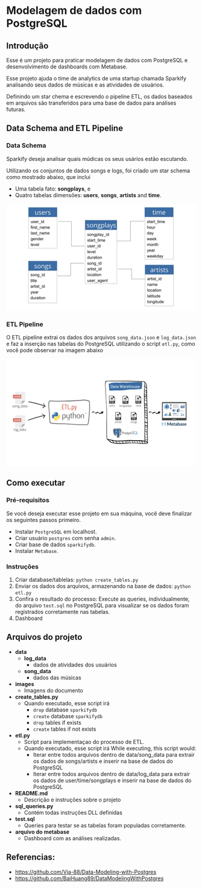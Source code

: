 # Modelagem de dados com PostgreSQL

## Introdução

Esse é um projeto para praticar modelagem de dados com PostgreSQL e desenvolvimento de dashboards com Metabase.

Esse projeto ajuda o time de analytics de uma startup chamada Sparkify analisando seus dados de músicas e as atividades de usuários.

Definindo um star chema e escrevendo o pipeline ETL, os dados baseados em arquivos são transferidos para uma base de dados para análises futuras. 

## Data Schema and ETL Pipeline

### Data Schema

Sparkify deseja analisar quais múdicas os seus usários estão escutando.

Utilizando os conjuntos de dados songs e logs, foi criado um star schema como mostrado abaixo, que inclui

- Uma tabela fato: **songplays**, e 
- Quatro tabelas dimensões: **users**, **songs**, **artists** and **time**.

![Star Schema](images/star_schema.png)

### ETL Pipeline

O ETL pipeline extrai os dados dos arquivos `song_data.json` e `log_data.json` e faz a inserção nas tabelas do PostgreSQL utilizando o script `etl.py`, como você pode observar na imagem abaixo

![Pipeline ETL](images/Pipeline_ETL.png)

## Como executar

### Pré-requisitos

Se você deseja executar esse projeto em sua máquina, você deve finalizar os seguintes passos primeiro.

- Instalar `PostgreSQL` em localhost.
- Criar usuário `postgres` com senha `admin`.
- Criar base de dados `sparkifydb`.
- Instalar `Metabase`.

### Instruções

1. Criar database/tablelas: `python create_tables.py`
2. Enviar os dados dos arquivos, armazenando na base de dados: `python etl.py`
3. Confira o resultado do processo: Execute as queries, individualmente, do arquivo `test.sql` no PostgreSQL para visualizar se os dados foram registrados corretamente nas tabelas.
4. Dashboard

## Arquivos do projeto

- **data**
  - **log_data**
    - dados de atividades dos usuários
  - **song_data**
    - dados das músicas
- **images**
  - Imagens do documento
- **create_tables.py**
  - Quando executado, esse script irá
    - `drop` database `sparkifydb`
    - `create` database `sparkifydb`
    - `drop` tables if exists
    - `create` tables if not exists
- **etl.py**
  - Script para implementaçao do processo de ETL.
  - Quando executado, esse script irá 
  While executing, this script would:
    - Iterar entre todos arquivos dentro de data/song_data para extrair os dados de songs/artists e inserir na base de dados do PostgreSQL
    - Iterar entre todos arquivos dentro de data/log_data para extrair os dados de user/time/songplays e inserir na base de dados do PostgreSQL
- **README.md**
  - Descrição e instruções sobre o projeto
- **sql_queries.py**
  - Contém todas instruções DLL definidas
- **test.sql**
  - Queries para testar se as tabelas foram populadas corretamente.
- **arquivo do metabase**
  - Dashboard com as análises realizadas.
  
## Referencias: 

- https://github.com/Via-88/Data-Modeling-with-Postgres
- https://github.com/BaiHuang89/DataModelingWithPostgres
